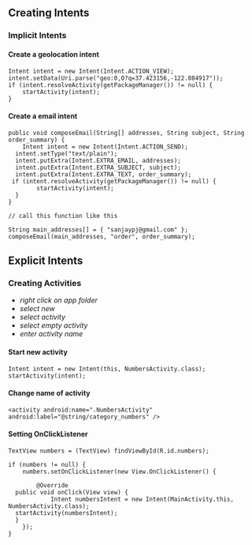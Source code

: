 ## Creating Intents


### Implicit Intents

#### Create a geolocation intent
```
Intent intent = new Intent(Intent.ACTION_VIEW);  
intent.setData(Uri.parse("geo:0,0?q=37.423156,-122.084917"));  
if (intent.resolveActivity(getPackageManager()) != null) {  
    startActivity(intent);  
}
```

#### Create a email intent
```
public void composeEmail(String[] addresses, String subject, String order_summary) {  
    Intent intent = new Intent(Intent.ACTION_SEND);  
  intent.setType("text/plain");  
  intent.putExtra(Intent.EXTRA_EMAIL, addresses);  
  intent.putExtra(Intent.EXTRA_SUBJECT, subject);  
  intent.putExtra(Intent.EXTRA_TEXT, order_summary);  
 if (intent.resolveActivity(getPackageManager()) != null) {  
        startActivity(intent);  
  }  
}

// call this function like this

String main_addresses[] = { "sanjaypj@gmail.com" };  
composeEmail(main_addresses, "order", order_summary);
```


## Explicit Intents

### Creating Activities

- *right click on app folder*
- *select new*
- *select activity*
- *select empty activity*
- *enter activity name*

#### Start new activity

```
Intent intent = new Intent(this, NumbersActivity.class);  
startActivity(intent);
```


#### Change name of activity

```
<activity android:name=".NumbersActivity" android:label="@string/category_numbers" />
```

#### Setting OnClickListener

```
TextView numbers = (TextView) findViewById(R.id.numbers);  
  
if (numbers != null) {  
    numbers.setOnClickListener(new View.OnClickListener() {  
  
        @Override  
  public void onClick(View view) {  
            Intent numbersIntent = new Intent(MainActivity.this, NumbersActivity.class);  
  startActivity(numbersIntent);  
  }  
    });  
}
```
